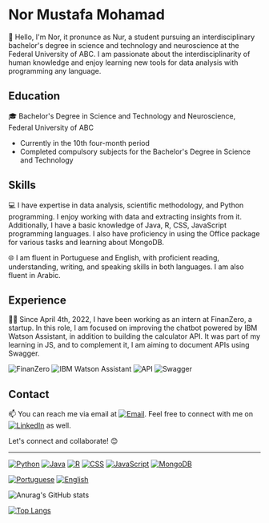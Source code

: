 # Nor Mustafa Mohamad

👋 Hello, I'm Nor, it pronunce as Nur, a student pursuing an interdisciplinary bachelor's degree in science and technology and neuroscience at the Federal University of ABC. I am passionate about the interdisciplinarity of human knowledge and enjoy learning new tools for data analysis with programming any language.

## Education

🎓 Bachelor's Degree in Science and Technology and Neuroscience, Federal University of ABC

- Currently in the 10th four-month period
- Completed compulsory subjects for the Bachelor's Degree in Science and Technology

## Skills

💻 I have expertise in data analysis, scientific methodology, and Python programming. I enjoy working with data and extracting insights from it. Additionally, I have a basic knowledge of Java, R, CSS, JavaScript programming languages. I also have proficiency in using the Office package for various tasks and learning about MongoDB.

🌐 I am fluent in Portuguese and English, with proficient reading, understanding, writing, and speaking skills in both languages. I am also fluent in Arabic.

## Experience

👩‍💻 Since April 4th, 2022, I have been working as an intern at FinanZero, a startup. In this role, I am focused on improving the chatbot powered by IBM Watson Assistant, in addition to building the calculator API. It was part of my learning in JS, and to complement it, I am aiming to document APIs using Swagger.

![FinanZero](https://img.shields.io/badge/-FinanZero-555555?style=for-the-badge)
![IBM Watson Assistant](https://img.shields.io/badge/-IBM%20Watson%20Assistant-555555?style=for-the-badge)
![API](https://img.shields.io/badge/-API-555555?style=for-the-badge)
![Swagger](https://img.shields.io/badge/-Swagger-555555?style=for-the-badge)


## Contact

📫 You can reach me via email at 
[![Email](https://img.shields.io/badge/-Email-D14836?style=for-the-badge&logo=gmail&logoColor=white)](mailto:nor.mustafa.mohamad@email.com). Feel free to connect with me on [![LinkedIn](https://img.shields.io/badge/-LinkedIn-0077B5?style=for-the-badge&logo=linkedin&logoColor=white)](https://www.linkedin.com/in/nor-mustafa) as well.

Let's connect and collaborate! 😊

---


[![Python](https://img.shields.io/badge/-Python-3776AB?style=flat&logo=python&logoColor=white)](#)
[![Java](https://img.shields.io/badge/-Java-007396?style=flat&logo=java&logoColor=white)](#)
[![R](https://img.shields.io/badge/-R-276DC3?style=flat&logo=r&logoColor=white)](#)
[![CSS](https://img.shields.io/badge/-CSS-1572B6?style=flat&logo=css3&logoColor=white)](#)
[![JavaScript](https://img.shields.io/badge/-JavaScript-F7DF1E?style=flat&logo=javascript&logoColor=black)](#)
[![MongoDB](https://img.shields.io/badge/-MongoDB-47A248?style=flat&logo=mongodb&logoColor=white)](#)

[![Portuguese](https://img.shields.io/badge/-Portuguese-FF4500?style=flat&logoColor=white)](#)
[![English](https://img.shields.io/badge/-English-21759B?style=flat&logoColor=white)](#)

![Anurag's GitHub stats](https://github-readme-stats.vercel.app/api?NurMustafaM=anuraghazra&show_icons=true&theme=dracula)

[![Top Langs](https://github-readme-stats.vercel.app/api/top-langs/?username=NurMustafaM&layout=compact&theme=radical)](https://github.com/NurMustafaM)

